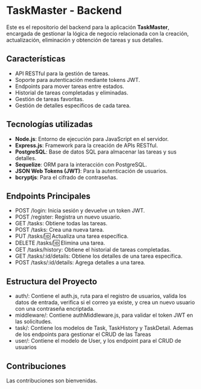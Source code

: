 # TaskMaster - Backend

Este es el repositorio del backend para la aplicación **TaskMaster**, encargada de gestionar la lógica de negocio relacionada con la creación, actualización, eliminación y obtención de tareas y sus detalles.

## Características

- API RESTful para la gestión de tareas.
- Soporte para autenticación mediante tokens JWT.
- Endpoints para mover tareas entre estados.
- Historial de tareas completadas y eliminadas.
- Gestión de tareas favoritas.
- Gestión de detalles específicos de cada tarea.

## Tecnologías utilizadas

- **Node.js**: Entorno de ejecución para JavaScript en el servidor.
- **Express.js**: Framework para la creación de APIs RESTful.
- **PostgreSQL**: Base de datos SQL para almacenar las tareas y sus detalles.
- **Sequelize**: ORM para la interacción con PostgreSQL.
- **JSON Web Tokens (JWT)**: Para la autenticación de usuarios.
- **bcryptjs**: Para el cifrado de contraseñas.

## Endpoints Principales

- POST /login: Inicia sesión y devuelve un token JWT.
- POST /register: Registra un nuevo usuario.
- GET /tasks: Obtiene todas las tareas.
- POST /tasks: Crea una nueva tarea.
- PUT /tasks/:id: Actualiza una tarea específica.
- DELETE /tasks/:id: Elimina una tarea.
- GET /tasks/history: Obtiene el historial de tareas completadas.
- GET /tasks/:id/details: Obtiene los detalles de una tarea específica.
- POST /tasks/:id/details: Agrega detalles a una tarea.

## Estructura del Proyecto

- auth/: Contiene el auth.js, ruta para el registro de usuarios, valida los datos de entrada, verifica si el correo ya existe, y crea un nuevo usuario con una contraseña encriptada.
- middleware/: Contiene authMiddleware.js, para validar el token JWT en las solicitudes.
- task/: Contiene los modelos de Task, TaskHistory y TaskDetail. Ademas de los endpoints para gestionar el CRUD de las Tareas
- user/: Contiene el modelo de User, y los endpoint para el CRUD de usuarios 

## Contribuciones

Las contribuciones son bienvenidas.
